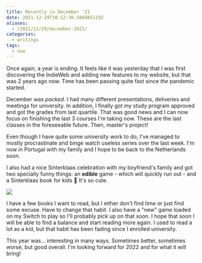 ```yaml
---
title: Recently in December '21
date: 2021-12-29T18:12:30.586985119Z
aliases:
  - /2021/12/29/december-2021/
categories:
  - writings
tags:
  - now
---
```


Once again, a year is ending. It feels like it was yesterday that I was first discovering the IndieWeb and adding new features to my website, but that was 2 years ago now. Time has been passing quite fast since _the_ pandemic started.

<!--more-->

December was _packed_. I had many different presentations, deliveries and meetings for university. In addition, I finally got my study program approved and got the grades from last quartile. That was good news and I can now focus on finishing the last 3 courses I'm taking now. These are the last classes in the foreseeable future. Then, master's project!

Even though I have quite some university work to do, I've managed to mostly procrastinate and binge watch useless series over the last week. I'm now in Portugal with my family and I hope to be back to the Netherlands soon.

I also had a nice Sinterklaas celebration with my boyfriend's family and got two specially funny things: an **edible** game - which will quickly run out - and a Sinterklaas book for kids 🤣 It's so cute.

![](cdn:/09c85f99607c3e8cfb5de5dc8944182fb1a0823a5efd7be36c3b0b0f315006ba)

I have a few books I want to read, but I either don't find time or just find some excuse. Have to change that habit. I also have a "new" game loaded on my Switch to play so I'll probably pick up on that soon. I hope that soon I will be able to find a balance and start reading more again. I used to read a lot as a kid, but that habit has been fading since I enrolled university.

This year was... interesting in many ways. Sometimes better, sometimes worse, but good overall. I'm looking forward for 2022 and for what it will bring!
